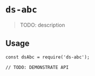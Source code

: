 # `ds-abc`

> TODO: description

## Usage

```
const dsAbc = require('ds-abc');

// TODO: DEMONSTRATE API
```
